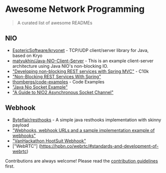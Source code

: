 
# Awesome Network Programming 
> A curated list of awesome READMEs

## NIO
- [EsotericSoftware/kryonet](https://github.com/EsotericSoftware/kryonet) - TCP/UDP client/server library for Java, based on Kryo
- [matyukhin/Java-NIO-Client-Server](https://github.com/matyukhin/Java-NIO-Client-Server) - This is an example client-server architecture using Java NIO's non-blocking IO.
- ["Developing non-blocking REST services with Spring MVC"](http://callistaenterprise.se/blogg/teknik/2014/04/22/c10k-developing-non-blocking-rest-services-with-spring-mvc/) - C10k
- ["Non-Blocking REST Services With Spring"](https://dzone.com/articles/non-blocking-rest-services-with-spring)
- [thombergs/code-examples](https://github.com/thombergs/code-examples/tree/master/spring-boot/rabbitmq-event-brokering) - Code Examples
- ["Java Nio Socket Example"](https://examples.javacodegeeks.com/core-java/nio/java-nio-socket-example/)
- ["A Guide to NIO2 Asynchronous Socket Channel"](http://www.baeldung.com/java-nio2-async-socket-channel)



## Webhook

- [Byteflair/resthooks](https://github.com/Byteflair/resthooks) - A simple java resthooks implementation with skinny payload
- ["Webhooks, webhook URLs and a sample implementation example of webhooks"](https://www.codeproject.com/Articles/576278/Webhooks-webhook-URLs-and-a-sample-implementation) 
- ["VanHackathon HootSuit Webhook"](https://github.com/oscarcosta/vh-hs-webhook) 
- ["WebRTC"] (https://hpbn.co/webrtc/#standards-and-development-of-webrtc)

Contributions are always welcome!
Please read the [contribution guidelines](contributing.md) first.
